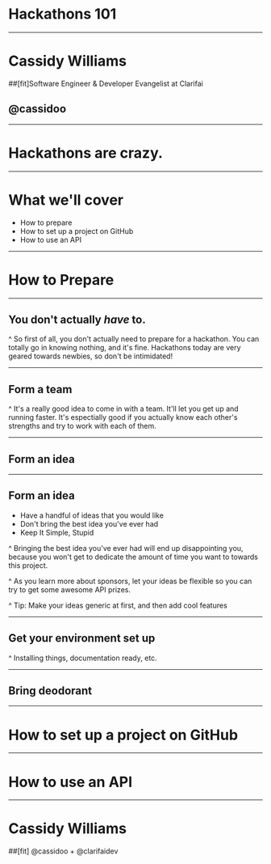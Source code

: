 # Hackathons 101

---

# Cassidy Williams
##[fit]Software Engineer & Developer Evangelist at Clarifai
## @cassidoo

---

# Hackathons are crazy.

---

# What we'll cover

- How to prepare
- How to set up a project on GitHub
- How to use an API

---

# How to Prepare

---

## You don't actually *have* to.

^ So first of all, you don't actually need to prepare for a hackathon. You can totally go in knowing nothing, and it's fine. Hackathons today are very geared towards newbies, so don't be intimidated!

---

## Form a team

^ It's a really good idea to come in with a team. It'll let you get up and running faster. It's espectially good if you actually know each other's strengths and try to work with each of them.

---

## Form an idea

---

## Form an idea
- Have a handful of ideas that you would like
- Don't bring the best idea you've ever had
- Keep It Simple, Stupid

^ Bringing the best idea you've ever had will end up disappointing you, because you won't get to dedicate the amount of time you want to towards this project.

^ As you learn more about sponsors, let your ideas be flexible so you can try to get some awesome API prizes.

^ Tip: Make your ideas generic at first, and then add cool features

---

## Get your environment set up

^ Installing things, documentation ready, etc.

---

## Bring deodorant

---

# How to set up a project on GitHub

---

# How to use an API

---

# Cassidy Williams
##[fit] @cassidoo + @clarifaidev
